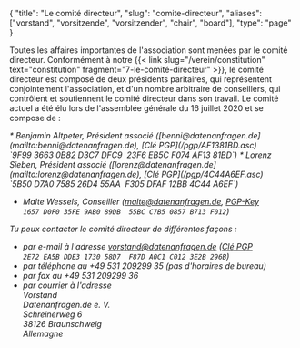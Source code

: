 {
    "title": "Le comité directeur",
    "slug": "comite-directeur",
    "aliases": ["vorstand", "vorsitzende", "vorsitzender", "chair", "board"],
    "type": "page"
}

Toutes les affaires importantes de l'association sont menées par le comité directeur. Conformément à notre {{< link slug="/verein/constitution" text="constitution" fragment="7-le-comité-directeur" >}}, le comité directeur est composé de deux présidents paritaires, qui représentent conjointement l'association, et d'un nombre arbitraire de conseillers, qui contrôlent et soutiennent le comité directeur dans son travail. Le comité actuel a été élu lors de l'assemblée générale du 16 juillet 2020 et se compose de :

<address>
* Benjamin Altpeter, Président associé ([benni@datenanfragen.de](mailto:benni@datenanfragen.de), [Clé PGP](/pgp/AF1381BD.asc)  
  `9F99 3663 0B82 D3C7 DFC9  23F6 EB5C F074 AF13 81BD`)
* Lorenz Sieben, Président associé ([lorenz@datenanfragen.de](mailto:lorenz@datenanfragen.de), [Clé PGP](/pgp/4C44A6EF.asc)  
  `5B50 D7A0 7585 26D4 55AA  F305 DFAF 12BB 4C44 A6EF`)

<!-- Comment to separate the lists. -->

* Malte Wessels, Conseiller ([malte@datenanfragen.de](mailto:malte@datenanfragen.de), [PGP-Key](/pgp/B713F012.asc)  
  `1657 D0F0 35FE 9AB0 89DB  55BC C7B5 0857 B713 F012`)

Tu peux contacter le comité directeur de différentes façons :

* par e-mail à l'adresse [vorstand@datenanfragen.de](mailto:vorstand@datenanfragen.de) ([Clé PGP](/pgp/3E2B296B.asc) `2E72 EA5B DDE3 1730 58D7  F87D A0C1 C012 3E2B 296B`)
* par téléphone au +49 531 209299 35 (pas d'horaires de bureau)  
* par fax au +49 531 209299 36  
* par courrier à l'adresse  
    *Vorstand  
    Datenanfragen.de e. V.  
    Schreinerweg 6  
    38126 Braunschweig  
    Allemagne*

</address>
